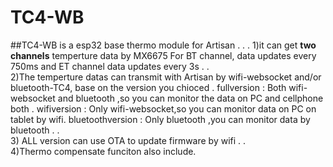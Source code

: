 # TC4-WB
##TC4-WB is a esp32 base thermo module for Artisan .
.
.
    1)it can get **two channels**  temperture data by MX6675 For BT channel, data updates every 750ms and ET channel data updates every 3s .
 .   
    2)The temperture datas can transmit with Artisan by wifi-websocket and/or bluetooth-TC4,
      base on the version you chioced .
       fullversion : Both wifi-websocket and bluetooth ,so you can monitor the data on PC and cellphone both .
       wifiversion : Only wifi-websocket,so you can monitor data on PC on tablet by wifi.
       bluetoothversion : Only bluetooth ,you can monitor data by bluetooth .
.       
    3) ALL version can use OTA to update firmware by wifi .
 .   
    4)Thermo compensate funciton also include.
       
